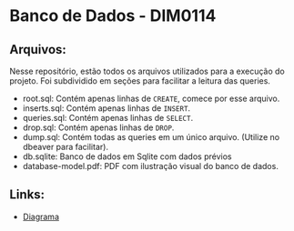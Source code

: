 # Banco de Dados - DIM0114 

## Arquivos:

Nesse repositório, estão todos os arquivos utilizados para a execução do projeto. Foi subdividido em seções para facilitar a leitura das queries.

- root.sql: Contém apenas linhas de `CREATE`, comece por esse arquivo.
- inserts.sql: Contém apenas linhas de `INSERT`.
- queries.sql: Contém apenas linhas de `SELECT`.
- drop.sql: Contém apenas linhas de `DROP`.
- dump.sql: Contém todas as queries em um único arquivo. (Utilize no dbeaver para facilitar).
- db.sqlite: Banco de dados em Sqlite com dados prévios
- database-model.pdf: PDF com ilustração visual do banco de dados.


## Links:

- [Diagrama](https://dbdiagram.io/d/Banco-de-dados-655743dc3be1495787320064)
